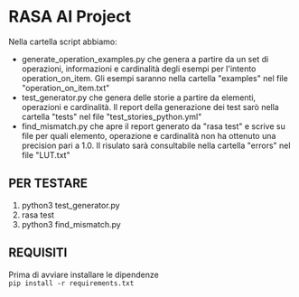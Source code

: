 # RASA AI Project

Nella cartella script abbiamo:
- generate_operation_examples.py che genera a partire da un set di operazioni, informazioni e cardinalità degli esempi per l'intento operation_on_item. Gli esempi saranno nella cartella "examples" nel file "operation_on_item.txt"
- test_generator.py che genera delle storie a partire da elementi, operazioni e cardinalità. Il report della generazione dei test sarò nella cartella "tests" nel file "test_stories_python.yml"
- find_mismatch.py che apre il report generato da "rasa test" e scrive su file per quali elemento, operazione e cardinalità non ha ottenuto una precision pari a 1.0. Il risulato sarà consultabile nella cartella "errors" nel file "LUT.txt"

## PER TESTARE
1. python3 test_generator.py
2. rasa test
3. python3 find_mismatch.py

## REQUISITI
Prima di avviare installare le dipendenze\
`pip install -r requirements.txt`